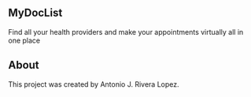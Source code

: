 ## MyDocList

Find all your health providers and make your appointments virtually all in one place

## About

This project was created by Antonio J. Rivera Lopez.

